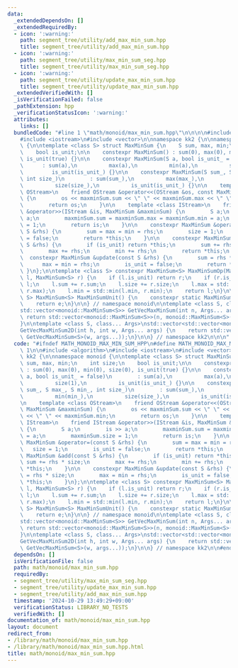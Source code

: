 ```yaml
---
data:
  _extendedDependsOn: []
  _extendedRequiredBy:
  - icon: ':warning:'
    path: segment_tree/utility/add_max_min_sum.hpp
    title: segment_tree/utility/add_max_min_sum.hpp
  - icon: ':warning:'
    path: segment_tree/utility/max_min_sum_seg.hpp
    title: segment_tree/utility/max_min_sum_seg.hpp
  - icon: ':warning:'
    path: segment_tree/utility/update_max_min_sum.hpp
    title: segment_tree/utility/update_max_min_sum.hpp
  _extendedVerifiedWith: []
  _isVerificationFailed: false
  _pathExtension: hpp
  _verificationStatusIcon: ':warning:'
  attributes:
    links: []
  bundledCode: "#line 1 \"math/monoid/max_min_sum.hpp\"\n\n\n\n#include <algorithm>\n\
    #include <iostream>\n#include <vector>\n\nnamespace kk2 {\n\nnamespace monoid\
    \ {\n\ntemplate <class S> struct MaxMinSum {\n    S sum, max, min;\n    int size;\n\
    \    bool is_unit;\n\n    constexpr MaxMinSum() : sum(0), max(0), min(0), size(0),\
    \ is_unit(true) {}\n\n    constexpr MaxMinSum(S a, bool is_unit_ = false)\n  \
    \      : sum(a),\n          max(a),\n          min(a),\n          size(1),\n \
    \         is_unit(is_unit_) {}\n\n    constexpr MaxMinSum(S sum_, S max_, S min_,\
    \ int size_)\n        : sum(sum_),\n          max(max_),\n          min(min_),\n\
    \          size(size_),\n          is_unit(is_unit_) {}\n\n    template <class\
    \ OStream>\n    friend OStream &operator<<(OStream &os, const MaxMinSum &maxminSum)\
    \ {\n        os << maxminSum.sum << \" \" << maxminSum.max << \" \" << maxminSum.min;\n\
    \        return os;\n    }\n\n    template <class IStream>\n    friend IStream\
    \ &operator>>(IStream &is, MaxMinSum &maxminSum) {\n        S a;\n        is >>\
    \ a;\n        maxminSum.sum = maxminSum.max = maxminSum.min = a;\n        maxminSum.size\
    \ = 1;\n        return is;\n    }\n\n    constexpr MaxMinSum &operator=(const\
    \ S &rhs) {\n        sum = max = min = rhs;\n        size = 1;\n        is_unit\
    \ = false;\n        return *this;\n    }\n\n    constexpr MaxMinSum &add(const\
    \ S &rhs) {\n        if (is_unit) return *this;\n        sum += rhs * size;\n\
    \        max += rhs;\n        min += rhs;\n        return *this;\n    }\n\n  \
    \  constexpr MaxMinSum &update(const S &rhs) {\n        sum = rhs * size;\n  \
    \      max = min = rhs;\n        is_unit = false;\n        return *this;\n   \
    \ }\n};\n\ntemplate <class S> constexpr MaxMinSum<S> MaxMinSumOp(MaxMinSum<S>\
    \ l, MaxMinSum<S> r) {\n    if (l.is_unit) return r;\n    if (r.is_unit) return\
    \ l;\n    l.sum += r.sum;\n    l.size += r.size;\n    l.max = std::max(l.max,\
    \ r.max);\n    l.min = std::min(l.min, r.min);\n    return l;\n}\n\ntemplate <class\
    \ S> MaxMinSum<S> MaxMinSumUnit() {\n    constexpr static MaxMinSum<S> e = MaxMinSum<S>();\n\
    \    return e;\n}\n\n} // namespace monoid\n\ntemplate <class S, class... Args>\n\
    std::vector<monoid::MaxMinSum<S>> GetVecMaxMinSum(int n, Args... args) {\n   \
    \ return std::vector<monoid::MaxMinSum<S>>(n, monoid::MaxMinSum<S>(args...));\n\
    }\n\ntemplate <class S, class... Args>\nstd::vector<std::vector<monoid::MaxMinSum<S>>>\n\
    GetVecMaxMinSum2D(int h, int w, Args... args) {\n    return std::vector<std::vector<monoid::MaxMinSum<S>>>(h,\
    \ GetVecMaxMinSum<S>(w, args...));\n}\n\n} // namespace kk2\n\n\n"
  code: "#ifndef MATH_MONOID_MAX_MIN_SUM_HPP\n#define MATH_MONOID_MAX_MIN_SUM_HPP\
    \ 1\n\n#include <algorithm>\n#include <iostream>\n#include <vector>\n\nnamespace\
    \ kk2 {\n\nnamespace monoid {\n\ntemplate <class S> struct MaxMinSum {\n    S\
    \ sum, max, min;\n    int size;\n    bool is_unit;\n\n    constexpr MaxMinSum()\
    \ : sum(0), max(0), min(0), size(0), is_unit(true) {}\n\n    constexpr MaxMinSum(S\
    \ a, bool is_unit_ = false)\n        : sum(a),\n          max(a),\n          min(a),\n\
    \          size(1),\n          is_unit(is_unit_) {}\n\n    constexpr MaxMinSum(S\
    \ sum_, S max_, S min_, int size_)\n        : sum(sum_),\n          max(max_),\n\
    \          min(min_),\n          size(size_),\n          is_unit(is_unit_) {}\n\
    \n    template <class OStream>\n    friend OStream &operator<<(OStream &os, const\
    \ MaxMinSum &maxminSum) {\n        os << maxminSum.sum << \" \" << maxminSum.max\
    \ << \" \" << maxminSum.min;\n        return os;\n    }\n\n    template <class\
    \ IStream>\n    friend IStream &operator>>(IStream &is, MaxMinSum &maxminSum)\
    \ {\n        S a;\n        is >> a;\n        maxminSum.sum = maxminSum.max = maxminSum.min\
    \ = a;\n        maxminSum.size = 1;\n        return is;\n    }\n\n    constexpr\
    \ MaxMinSum &operator=(const S &rhs) {\n        sum = max = min = rhs;\n     \
    \   size = 1;\n        is_unit = false;\n        return *this;\n    }\n\n    constexpr\
    \ MaxMinSum &add(const S &rhs) {\n        if (is_unit) return *this;\n       \
    \ sum += rhs * size;\n        max += rhs;\n        min += rhs;\n        return\
    \ *this;\n    }\n\n    constexpr MaxMinSum &update(const S &rhs) {\n        sum\
    \ = rhs * size;\n        max = min = rhs;\n        is_unit = false;\n        return\
    \ *this;\n    }\n};\n\ntemplate <class S> constexpr MaxMinSum<S> MaxMinSumOp(MaxMinSum<S>\
    \ l, MaxMinSum<S> r) {\n    if (l.is_unit) return r;\n    if (r.is_unit) return\
    \ l;\n    l.sum += r.sum;\n    l.size += r.size;\n    l.max = std::max(l.max,\
    \ r.max);\n    l.min = std::min(l.min, r.min);\n    return l;\n}\n\ntemplate <class\
    \ S> MaxMinSum<S> MaxMinSumUnit() {\n    constexpr static MaxMinSum<S> e = MaxMinSum<S>();\n\
    \    return e;\n}\n\n} // namespace monoid\n\ntemplate <class S, class... Args>\n\
    std::vector<monoid::MaxMinSum<S>> GetVecMaxMinSum(int n, Args... args) {\n   \
    \ return std::vector<monoid::MaxMinSum<S>>(n, monoid::MaxMinSum<S>(args...));\n\
    }\n\ntemplate <class S, class... Args>\nstd::vector<std::vector<monoid::MaxMinSum<S>>>\n\
    GetVecMaxMinSum2D(int h, int w, Args... args) {\n    return std::vector<std::vector<monoid::MaxMinSum<S>>>(h,\
    \ GetVecMaxMinSum<S>(w, args...));\n}\n\n} // namespace kk2\n\n#endif // MATH_MONOID_MAX_MIN_SUM_HPP\n"
  dependsOn: []
  isVerificationFile: false
  path: math/monoid/max_min_sum.hpp
  requiredBy:
  - segment_tree/utility/max_min_sum_seg.hpp
  - segment_tree/utility/update_max_min_sum.hpp
  - segment_tree/utility/add_max_min_sum.hpp
  timestamp: '2024-10-29 13:49:29+09:00'
  verificationStatus: LIBRARY_NO_TESTS
  verifiedWith: []
documentation_of: math/monoid/max_min_sum.hpp
layout: document
redirect_from:
- /library/math/monoid/max_min_sum.hpp
- /library/math/monoid/max_min_sum.hpp.html
title: math/monoid/max_min_sum.hpp
---
```

